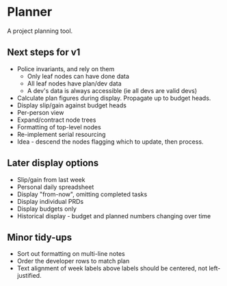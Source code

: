 # Planner

A project planning tool.

## Next steps for v1
*  Police invariants, and rely on them
   *  Only leaf nodes can have done data
   *  All leaf nodes have plan/dev data
   *  A dev's data is always accessible (ie all devs are valid devs)
*  Calculate plan figures during display.  Propagate up to budget heads.
*  Display slip/gain against budget heads
*  Per-person view
*  Expand/contract node trees
*  Formatting of top-level nodes
*  Re-implement serial resourcing
 *  Idea - descend the nodes flagging which to update, then process.

## Later display options
*  Slip/gain from last week
*  Personal daily spreadsheet
*  Display "from-now", omitting completed tasks
*  Display individual PRDs
*  Display budgets only
*  Historical display - budget and planned numbers changing over time

## Minor tidy-ups
*  Sort out formatting on multi-line notes
*  Order the developer rows to match plan
*  Text alignment of week labels above labels should be centered, not left-justified.